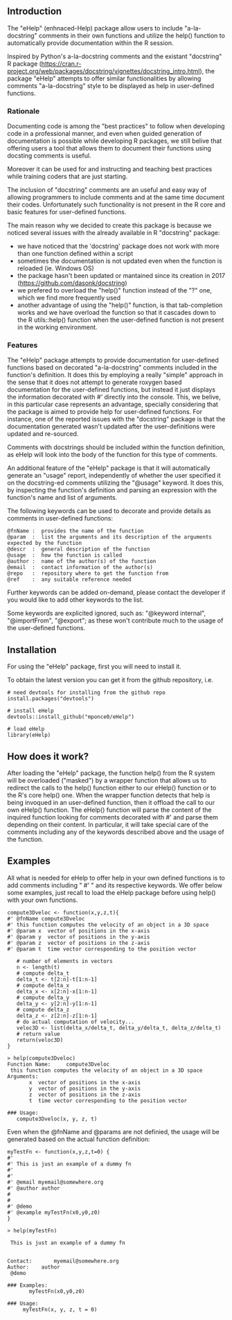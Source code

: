 ## Introduction
The "eHelp" (enhnaced-Help) package allow users to include "a-la-docstring" comments in their own functions and utilize the help() function to automatically provide documentation within the R session.

Inspired by Python's a-la-docstring comments and the existant "docstring" R package (https://cran.r-project.org/web/packages/docstring/vignettes/docstring_intro.html), the package "eHelp" attempts to offer similar functionalities by allowing comments "a-la-docstring" style to be displayed as help in user-defined functions.

### Rationale
Documenting code is among the "best practices" to follow when developing code in a professional manner, and even when guided  generation of documentation is possible while developing R packages, we still belive that offering users a tool that allows them to document their functions using docsting comments is useful.

Moreover it can be used for and instructing and teaching best practices while training coders that are just starting.

The inclusion of "docstring" comments are an useful and easy way of allowing programmers to include comments and at the same time document their codes.
Unfortunately such functionality is not present in the R core and basic features for user-defined functions.

The main reason why we decided to create this package is because we noticed several issues with the already available in R "docstring" package:
* we have noticed that the 'docstring' package does not work with more than one function defined within a script
* sometimes the documentation is not updated even when the function is reloaded (ie. Windows OS)
* the package hasn't been updated or mantained since its creation in 2017 (https://github.com/dasonk/docstring)
* we prefered to overload the "help()" function instead of the "?" one, which we find more frequently used
* another advantage of using the "help()" function, is that tab-completion works and we have overload the function so that it cascades down to the R utils::help() function when the user-defined function is not present in the working environment.

### Features
The "eHelp" package attempts to provide documentation for user-defined functions based on decorated "a-la-docstring" comments included in the function's definition.
It does this by employing a really "simple" approach in the sense that it does not attempt to generate roxygen based documentation for the user-defined functions, but instead it just displays the information decorated with  _#'_ directly into the console.
This, we belive, in this particular case represents an advantage, specially considering that the package is aimed to provide help for user-defined functions. For instance, one of the reported issues with the "docstring" package is that the documentation generated wasn't updated after the user-definitions were updated and re-sourced. 

Comments with docstrings should be included within the function definition, as eHelp will look into the body of the function for this type of comments.

An additional feature of the "eHelp" package is that it will automatically generate an "usage" report, independently of whether the user specified it on the docstring-ed comments utilizing the "@usage" keyword. It does this, by inspecting the function's definition and parsing an expression with the function's name and list of arguments.

The following keywords can be used to decorate and provide details as comments in user-defined functions:

```
@fnName :  provides the name of the function
@param  :  list the arguments and its description of the arguments expected by the function
@descr  :  general description of the function
@usage  :  how the function is called
@author :  name of the author(s) of the function
@email  :  contact information of the author(s)
@repo   :  repository where to get the function from
@ref    :  any suitable reference needed
```

Further keywords can be added on-demand, please contact the developer if you would like to add other keywords to the list.

Some keywords are explicited ignored, such as: "@keyword internal", "@importFrom", "@export"; as these won't contribute much to the usage of the user-defined functions.


## Installation

For using the "eHelp" package, first you will need to install it.

To obtain the latest version you can get it from the github repository, i.e.
```
# need devtools for installing from the github repo
install.packages("devtools")

# install eHelp
devtools::install_github("mponce0/eHelp")

# load eHelp
library(eHelp)
```

## How does it work?
After loading the "eHelp" package, the function help() from the R system will be overloaded ("masked") by a wrapper function that allows us to redirect the calls to the help() function either to our eHelp() function or to the R's core help() one.
When the wrapper function detects that help is being invoqued in an user-defined function, then it offload the call to our own eHelp() function. The eHelp() function will parse the content of the inquired function looking for comments decorated with #' and parse them depending on their content. In particular, it will take special care of the comments including any of the keywords described above and the usage of the function.


## Examples
All what is needed for eHelp to offer help in your own defined functions is to add comments including " #' " and its respective keywords.
We offer below some examples, just recall to load the eHelp package before using help() with your own functions.

```
compute3Dveloc <- function(x,y,z,t){
#' @fnName compute3Dveloc
#' this function computes the velocity of an object in a 3D space
#' @param x  vector of positions in the x-axis
#' @param y  vector of positions in the y-axis
#' @param z  vector of positions in the z-axis
#' @param t  time vector corresponding to the position vector

   # number of elements in vectors
   n <- length(t)
   # compute delta_t
   delta_t <- t[2:n]-t[1:n-1]
   # compute delta_x
   delta_x <- x[2:n]-x[1:n-1]
   # compute delta_y
   delta_y <- y[2:n]-y[1:n-1]
   # compute delta_z
   delta_z <- z[2:n]-z[1:n-1]
   # do actual computation of velocity...
   veloc3D <- list(delta_x/delta_t, delta_y/delta_t, delta_z/delta_t)
   # return value
   return(veloc3D)
}
```

```
> help(compute3Dveloc)
Function Name:	   compute3Dveloc
 this function computes the velocity of an object in a 3D space 
Arguments: 
	   x  vector of positions in the x-axis 
	   y  vector of positions in the y-axis 
	   z  vector of positions in the z-axis 
	   t  time vector corresponding to the position vector 

### Usage:
   compute3Dveloc(x, y, z, t)
```


Even when the @fnName and @params are not definied, the usage will be generated based on the actual function definition:
```
myTestFn <- function(x,y,z,t=0) {
#'
#' This is just an example of a dummy fn
#'
#'
#' @email myemail@somewhere.org
#' @author author
#
#
#' @demo
#' @example myTestFn(x0,y0,z0)
}
```
```
> help(myTestFn)

 This is just an example of a dummy fn 
 
 
Contact:	   myemail@somewhere.org 
Author:	   author
 @demo 

### Examples: 
	   myTestFn(x0,y0,z0) 

### Usage: 
	 myTestFn(x, y, z, t = 0) 
```



